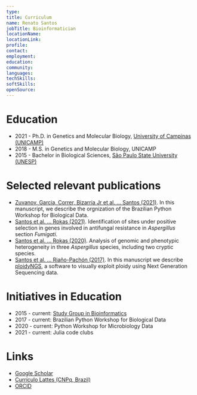 ```yaml
---
type:
title: Curriculum
name: Renato Santos
jobTitle: Bioinformatician
locationName:
locationLink:
profile:
contact:
employment:
education:
community:
languages:
techSkills:
softSkills:
openSource:
---
```


# Education

 * 2021 - Ph.D. in Genetics and Molecular Biology, [University of Campinas (UNICAMP)](https://www.ib.unicamp.br/)
 * 2018 - M.S. in Genetics and Molecular Biology, UNICAMP
 * 2015 - Bachelor in Biological Sciences, [São Paulo State University (UNESP)](https://www.rc.unesp.br/)

# Selected relevant publications

 * [Zuvanov, Garcia, Correr, Bizarria Jr et al. ... Santos (2021)](https://journals.plos.org/ploscompbiol/article?id=10.1371/journal.pcbi.1009534). In this manuscript, we describe the orgnization of the Brazilian Python Workshop for Biological Data.
 * [Santos et al. ... Rokas (2021)](https://www.frontiersin.org/articles/10.3389/ffunb.2021.723051/full). Identification of sites under positive selection in genes involved in antifungal resistance in _Aspergillus_ section _Fumigati_.
 * [Santos et al. ... Rokas (2020)](https://www.frontiersin.org/articles/10.3389/fgene.2020.00459/full). Analysis of genomic and phenotypic heterogeneity in three _Aspergillus_ species, including two cryptic species.
 * [Santos et al. ... Riaño-Pachón (2017)](https://academic.oup.com/bioinformatics/article/33/16/2575/3104472). In this manuscript we describe [ploidyNGS](https://github.com/diriano/ploidyNGS), a software to visually exploit ploidy using Next Generation Sequencing data.

# Initiatives in Education

 * 2015 - current: [Study Group in Bioinformatics](https://www.instagram.com/bioinfomcca/)
 * 2017 - current: Brazilian Python Workshop for Biological Data
 * 2020 - current: Python Workshop for Microbiology Data
 * 2021 - current: Julia code clubs

# Links

 * [Google Scholar](https://scholar.google.com.br/citations?user=22CKgnIAAAAJ)
 * [Currículo Lattes (CNPq, Brazil)](http://lattes.cnpq.br/3339727232509001)
 * [ORCID](https://orcid.org/0000-0003-0826-5479)